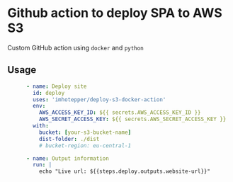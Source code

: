# Github action to deploy SPA to AWS S3
Custom GitHub action using `docker` and `python`

## Usage

```yaml
      - name: Deploy site
        id: deploy
        uses: 'imhotepper/deploy-s3-docker-action'
        env:
          AWS_ACCESS_KEY_ID: ${{ secrets.AWS_ACCESS_KEY_ID }}
          AWS_SECRET_ACCESS_KEY: ${{ secrets.AWS_SECRET_ACCESS_KEY }}
        with:
          bucket: [your-s3-bucket-name]
          dist-folder: ./dist
          # bucket-region: eu-central-1

      - name: Output information
        run: |
          echo "Live url: ${{steps.deploy.outputs.website-url}}"  

```